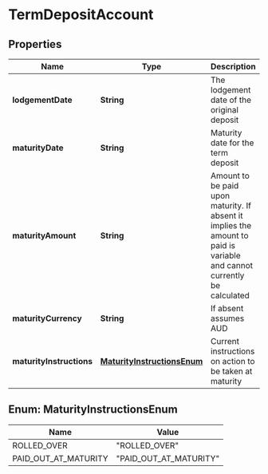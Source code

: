 
# TermDepositAccount

## Properties
Name | Type | Description | Notes
------------ | ------------- | ------------- | -------------
**lodgementDate** | **String** | The lodgement date of the original deposit | 
**maturityDate** | **String** | Maturity date for the term deposit | 
**maturityAmount** | **String** | Amount to be paid upon maturity. If absent it implies the amount to paid is variable and cannot currently be calculated |  [optional]
**maturityCurrency** | **String** | If absent assumes AUD |  [optional]
**maturityInstructions** | [**MaturityInstructionsEnum**](#MaturityInstructionsEnum) | Current instructions on action to be taken at maturity | 


<a name="MaturityInstructionsEnum"></a>
## Enum: MaturityInstructionsEnum
Name | Value
---- | -----
ROLLED_OVER | &quot;ROLLED_OVER&quot;
PAID_OUT_AT_MATURITY | &quot;PAID_OUT_AT_MATURITY&quot;



